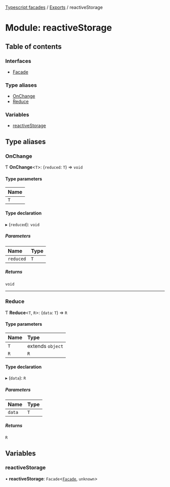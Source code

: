 [Typescript facades](../index.md) / [Exports](../modules.md) / reactiveStorage

# Module: reactiveStorage

## Table of contents

### Interfaces

- [Facade](../interfaces/reactiveStorage.Facade.md)

### Type aliases

- [OnChange](reactiveStorage.md#onchange)
- [Reduce](reactiveStorage.md#reduce)

### Variables

- [reactiveStorage](reactiveStorage.md#reactivestorage)

## Type aliases

### OnChange

Ƭ **OnChange**<`T`\>: (`reduced`: `T`) => `void`

#### Type parameters

| Name |
| :------ |
| `T` |

#### Type declaration

▸ (`reduced`): `void`

##### Parameters

| Name | Type |
| :------ | :------ |
| `reduced` | `T` |

##### Returns

`void`

___

### Reduce

Ƭ **Reduce**<`T`, `R`\>: (`data`: `T`) => `R`

#### Type parameters

| Name | Type |
| :------ | :------ |
| `T` | extends `object` |
| `R` | `R` |

#### Type declaration

▸ (`data`): `R`

##### Parameters

| Name | Type |
| :------ | :------ |
| `data` | `T` |

##### Returns

`R`

## Variables

### reactiveStorage

• **reactiveStorage**: `Facade`<[`Facade`](../interfaces/reactiveStorage.Facade.md), `unknown`\>
